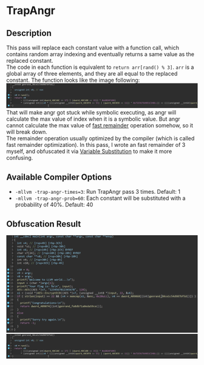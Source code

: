 # TrapAngr
## Description
This pass will replace each constant value with a function call, which contains random array indexing and eventually returns a same value as the replaced constant.
\
The code in each function is equivalent to `return arr[rand() % 3]`. `arr` is a global array of three elements, and they are all equal to the replaced constant. The function looks like the image following:
\
![](assets/genrand.png)
\
That will make angr got stuck while symbolic executing, as angr will calculate the max value of index when it is a symbolic value. But angr cannot calculate the max value of [fast remainder](https://reverseengineering.stackexchange.com/questions/1397/how-can-i-reverse-optimized-integer-division-modulo-by-constant-operations) operation somehow, so it will break down. 
\
The remainder operation usually optimized by the compiler (which is called fast remainder optimization). In this pass, I wrote an fast remainder of 3 myself, and obfuscated it via [Variable Substitution](llvm/lib/Transforms/Obfuscation/VariableSubstitution.cpp) to make it more confusing.
## Available Compiler Options
- `-mllvm -trap-angr-times=3`: Run TrapAngr pass 3 times. Default: 1
- `-mllvm -trap-angr-prob=60`: Each constant will be substituted with a probability of 40%. Default: 40
## Obfuscation Result
![](assets/trap-angr-result.png)
![](assets/genrand.png)